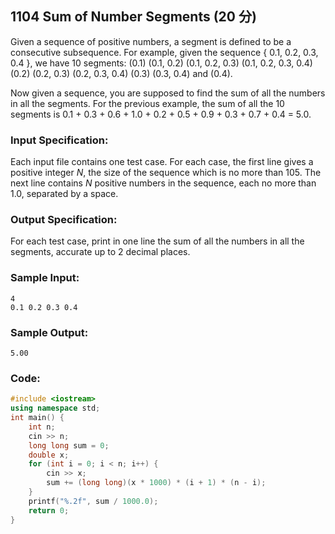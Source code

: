 ##  **1104 Sum of Number Segments (20 分)** 

Given a sequence of positive numbers, a segment is defined to be a consecutive subsequence. For example, given the sequence { 0.1, 0.2, 0.3, 0.4 }, we have 10 segments: (0.1) (0.1, 0.2) (0.1, 0.2, 0.3) (0.1, 0.2, 0.3, 0.4) (0.2) (0.2, 0.3) (0.2, 0.3, 0.4) (0.3) (0.3, 0.4) and (0.4).

Now given a sequence, you are supposed to find the sum of all the numbers in all the segments. For the previous example, the sum of all the 10 segments is 0.1 + 0.3 + 0.6 + 1.0 + 0.2 + 0.5 + 0.9 + 0.3 + 0.7 + 0.4 = 5.0.

### Input Specification:

Each input file contains one test case. For each case, the first line gives a positive integer *N*, the size of the sequence which is no more than 105. The next line contains *N* positive numbers in the sequence, each no more than 1.0, separated by a space.

### Output Specification:

For each test case, print in one line the sum of all the numbers in all the segments, accurate up to 2 decimal places.

### Sample Input:

```in
4
0.1 0.2 0.3 0.4
```

### Sample Output:

```out
5.00
```

### Code:

```c++
#include <iostream>
using namespace std;
int main() {
    int n;
    cin >> n;
    long long sum = 0;
    double x;
    for (int i = 0; i < n; i++) { 
        cin >> x;
        sum += (long long)(x * 1000) * (i + 1) * (n - i);
    }
    printf("%.2f", sum / 1000.0);
    return 0;
}
```

